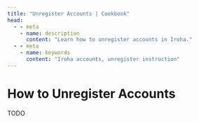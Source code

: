 ```yaml
---
title: "Unregister Accounts | Cookbook"
head:
  - - meta
    - name: description
      content: "Learn how to unregister accounts in Iroha."
  - - meta
    - name: keywords
      content: "Iroha accounts, unregister instruction"
---
```


# How to Unregister Accounts

TODO